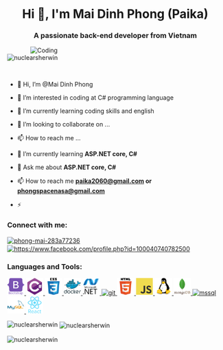 


<h1 align="center">Hi 👋, I'm Mai Dinh Phong (Paika) </h1>
<h3 align="center">A passionate back-end developer from Vietnam</h3>

<img align="right" alt="Coding" width="450" src="https://cdn.dribbble.com/users/330915/screenshots/3587000/10_coding_dribbble.gif">


<p align="left"> <img src="https://komarev.com/ghpvc/?username=nuclearsherwin&label=Profile%20views&color=0e75b6&style=flat" alt="nuclearsherwin" /> </p>

<p align="left"> <a href="https://twitter.com/" target="blank"><img src="https://img.shields.io/twitter/follow/?logo=twitter&style=for-the-badge" alt="" /></a> </p>

- 👋 Hi, I’m @Mai Dinh Phong
- 👀 I’m interested in coding at C# programming language
- 🌱 I’m currently learning coding skills and english
- 💞️ I’m looking to collaborate on ...
- 📫 How to reach me ...

- 🌱 I’m currently learning **ASP.NET core, C#**

- 💬 Ask me about **ASP.NET core, C#**

- 📫 How to reach me **paika2060@gmail.com or phongspacenasa@gmail.com**

- ⚡

<h3 align="left">Connect with me:</h3>
<p align="left">
<a href="https://linkedin.com/in/phong-mai-283a77236" target="blank"><img align="center" src="https://raw.githubusercontent.com/rahuldkjain/github-profile-readme-generator/master/src/images/icons/Social/linked-in-alt.svg" alt="phong-mai-283a77236" height="30" width="40" /></a>
<a href="https://fb.com/https://www.facebook.com/profile.php?id=100040740782500" target="blank"><img align="center" src="https://raw.githubusercontent.com/rahuldkjain/github-profile-readme-generator/master/src/images/icons/Social/facebook.svg" alt="https://www.facebook.com/profile.php?id=100040740782500" height="30" width="40" /></a>
</p>

<h3 align="left">Languages and Tools:</h3>
<p align="left"> <a href="https://getbootstrap.com" target="_blank" rel="noreferrer"> <img src="https://raw.githubusercontent.com/devicons/devicon/master/icons/bootstrap/bootstrap-plain-wordmark.svg" alt="bootstrap" width="40" height="40"/> </a> <a href="https://www.w3schools.com/cs/" target="_blank" rel="noreferrer"> <img src="https://raw.githubusercontent.com/devicons/devicon/master/icons/csharp/csharp-original.svg" alt="csharp" width="40" height="40"/> </a> <a href="https://www.w3schools.com/css/" target="_blank" rel="noreferrer"> <img src="https://raw.githubusercontent.com/devicons/devicon/master/icons/css3/css3-original-wordmark.svg" alt="css3" width="40" height="40"/> </a> <a href="https://www.docker.com/" target="_blank" rel="noreferrer"> <img src="https://raw.githubusercontent.com/devicons/devicon/master/icons/docker/docker-original-wordmark.svg" alt="docker" width="40" height="40"/> </a> <a href="https://dotnet.microsoft.com/" target="_blank" rel="noreferrer"> <img src="https://raw.githubusercontent.com/devicons/devicon/master/icons/dot-net/dot-net-original-wordmark.svg" alt="dotnet" width="40" height="40"/> </a> <a href="https://git-scm.com/" target="_blank" rel="noreferrer"> <img src="https://www.vectorlogo.zone/logos/git-scm/git-scm-icon.svg" alt="git" width="40" height="40"/> </a> <a href="https://www.w3.org/html/" target="_blank" rel="noreferrer"> <img src="https://raw.githubusercontent.com/devicons/devicon/master/icons/html5/html5-original-wordmark.svg" alt="html5" width="40" height="40"/> </a> <a href="https://developer.mozilla.org/en-US/docs/Web/JavaScript" target="_blank" rel="noreferrer"> <img src="https://raw.githubusercontent.com/devicons/devicon/master/icons/javascript/javascript-original.svg" alt="javascript" width="40" height="40"/> </a> <a href="https://www.linux.org/" target="_blank" rel="noreferrer"> <img src="https://raw.githubusercontent.com/devicons/devicon/master/icons/linux/linux-original.svg" alt="linux" width="40" height="40"/> </a> <a href="https://www.mongodb.com/" target="_blank" rel="noreferrer"> <img src="https://raw.githubusercontent.com/devicons/devicon/master/icons/mongodb/mongodb-original-wordmark.svg" alt="mongodb" width="40" height="40"/> </a> <a href="https://www.microsoft.com/en-us/sql-server" target="_blank" rel="noreferrer"> <img src="https://www.svgrepo.com/show/303229/microsoft-sql-server-logo.svg" alt="mssql" width="40" height="40"/> </a> <a href="https://www.mysql.com/" target="_blank" rel="noreferrer"> <img src="https://raw.githubusercontent.com/devicons/devicon/master/icons/mysql/mysql-original-wordmark.svg" alt="mysql" width="40" height="40"/> </a> <a href="https://reactjs.org/" target="_blank" rel="noreferrer"> <img src="https://raw.githubusercontent.com/devicons/devicon/master/icons/react/react-original-wordmark.svg" alt="react" width="40" height="40"/> </a> </p>

<p><img align="left" src="https://github-readme-stats.vercel.app/api/top-langs?username=nuclearsherwin&show_icons=true&locale=en&layout=compact" alt="nuclearsherwin" /></p>

<p>&nbsp;<img align="center" src="https://github-readme-stats.vercel.app/api?username=nuclearsherwin&show_icons=true&locale=en" alt="nuclearsherwin" /></p>

<p><img align="center" src="https://github-readme-streak-stats.herokuapp.com/?user=nuclearsherwin&" alt="nuclearsherwin" /></p>

